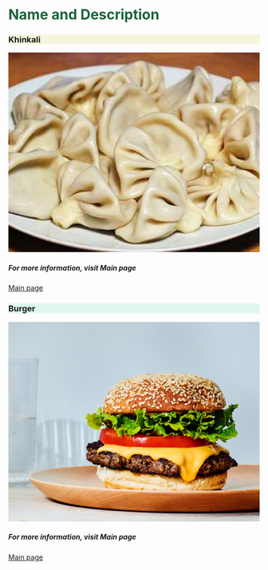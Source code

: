 <!DOCTYPE html>
<html>
   <head>
        <title>More info about food</title>
    </head>
<body>
<h1 style="color: rgb(26, 99, 59);">Name and Description</h1>
<h3 style="background-color: beige;">Khinkali</h3>
<img title="Khinkali" src="./khinkali.jpg" width="600px" height="400px"> 
<h5>For more information, visit Main page</h5>
<a href="detail.html" target="_blank"> Main page</a>

<h3 style="background-color: rgb(222, 248, 237);">Burger</h3>
<img src="./Burger.jpg" width="600px" height="400px"> 
<h5>For more information, visit Main page</h5>
<a href="./Burger.html" target="_blank>">Main page</a>



</body>
 </html>
